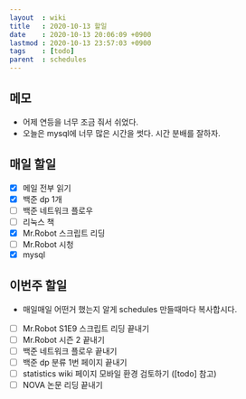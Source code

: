 ```yaml
---
layout  : wiki
title   : 2020-10-13 할일
date    : 2020-10-13 20:06:09 +0900
lastmod : 2020-10-13 23:57:03 +0900
tags    : [todo]
parent  : schedules
---
```


## 메모
 * 어제 연등을 너무 조금 줘서 쉬었다.
 * 오늘은 mysql에 너무 많은 시간을 썻다. 시간 분배를 잘하자.

## 매일 할일
 * [X] 메일 전부 읽기
 * [X] 백준 dp 1개
 * [ ] 백준 네트워크 플로우
 * [ ] 리눅스 책
 * [X] Mr.Robot 스크립트 리딩
 * [ ] Mr.Robot 시청
 * [X] mysql

## 이번주 할일
 * 매일매일 어떤거 했는지 알게 schedules 만들때마다 복사합시다.
 * [ ] Mr.Robot S1E9 스크립트 리딩 끝내기
 * [ ] Mr.Robot 시즌 2 끝내기
 * [ ] 백준 네트워크 플로우 끝내기
 * [ ] 백준 dp 분류 1번 페이지 끝내기
 * [ ] statistics wiki 페이지 모바일 환경 검토하기 ([todo] 참고)
 * [ ] NOVA 논문 리딩 끝내기
